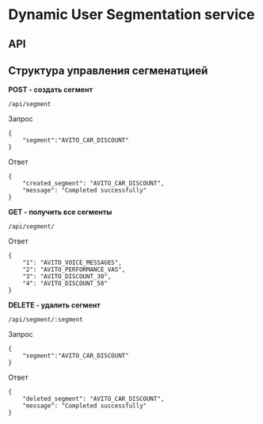 # Dynamic User Segmentation service

## API

## Структура управления сегменатцией

**POST - создать сегмент**

`/api/segment`

Запрос

````
{
	"segment":"AVITO_CAR_DISCOUNT"
}
````

Ответ

````
{
	"created_segment": "AVITO_CAR_DISCOUNT",
	"message": "Completed successfully"
}
````

**GET - получить все сегменты**

`/api/segment/`

Ответ

````
{
    "1": "AVITO_VOICE_MESSAGES",
    "2": "AVITO_PERFORMANCE_VAS",
    "3": "AVITO_DISCOUNT_30",
    "4": "AVITO_DISCOUNT_50"
}
````

**DELETE - удалить сегмент**

`/api/segment/:segment`

Запрос

````
{
	"segment":"AVITO_CAR_DISCOUNT"
}
````

Ответ

````
{
	"deleted_segment": "AVITO_CAR_DISCOUNT",
	"message": "Completed successfully"
}
````
